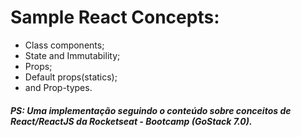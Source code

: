# Sample React Concepts:

- Class components;
- State and Immutability;
- Props;
- Default props(statics);
- and Prop-types.

##### PS: Uma implementação seguindo o conteúdo sobre conceitos de React/ReactJS da Rocketseat - Bootcamp (GoStack 7.0).
